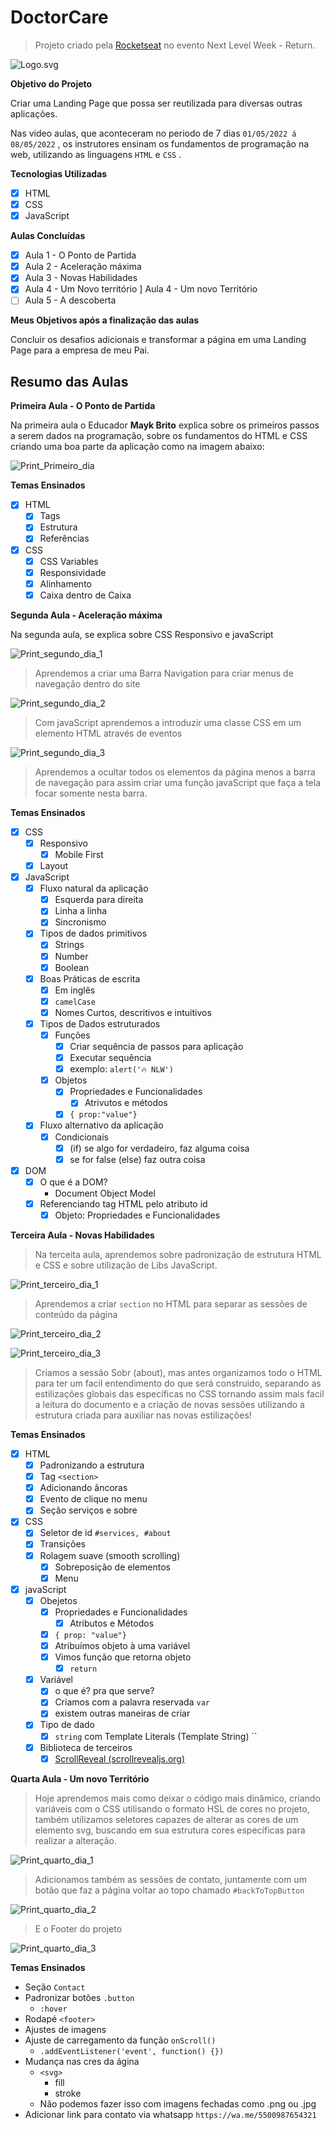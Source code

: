 # DoctorCare

> Projeto criado pela [Rocketseat](https://rocketseat.com.br) no evento Next Level Week - Return.

![Logo.svg](./assets/pictures/Logo.svg)

**Objetivo do Projeto**

Criar uma Landing Page que possa ser reutilizada para diversas outras aplicações.

Nas video aulas, que aconteceram no periodo de 7 dias `01/05/2022 á 08/05/2022` , os instrutores ensinam os fundamentos de programação na web, utilizando as linguagens `HTML` e `CSS` .

**Tecnologias Utilizadas**

- [x] HTML
- [x] CSS
- [x] JavaScript

**Aulas Concluídas**

- [x] Aula 1 - O Ponto de Partida
- [x] Aula 2 - Aceleração máxima
- [x] Aula 3 - Novas Habilidades
- [x] Aula 4 - Um Novo território ] Aula 4 - Um novo Território
- [ ] Aula 5 - A descoberta

**Meus Objetivos após a finalização das aulas**

Concluir os desafios adicionais e transformar a página em uma Landing Page para a empresa de meu Pai.

## Resumo das Aulas

**Primeira Aula - O Ponto de Partida**

Na primeira aula o Educador **Mayk Brito** explica sobre os primeiros passos a serem dados na programação, sobre os fundamentos do HTML e CSS criando uma boa parte da aplicação como na imagem abaixo:

![Print_Primeiro_dia](./assets/pictures/Untitled.png)

**Temas Ensinados**

- [x] HTML
  - [x] Tags
  - [x] Estrutura
  - [x] Referências
- [x] CSS
  - [x] CSS Variables
  - [x] Responsividade
  - [x] Alinhamento
  - [x] Caixa dentro de Caixa

**Segunda Aula - Aceleração máxima**

Na segunda aula, se explica sobre CSS Responsivo e javaScript

![Print_segundo_dia_1](./assets/pictures/segundo1.png)

> Aprendemos a criar uma Barra Navigation para criar menus de navegação dentro do site

![Print_segundo_dia_2](./assets/pictures/segundo2.PNG)

> Com javaScript aprendemos a introduzir uma classe CSS em um elemento HTML através de eventos

![Print_segundo_dia_3](./assets/pictures/segundo3.PNG)

> Aprendemos a ocultar todos os elementos da página menos a barra de navegação para assim criar uma função javaScript que faça a tela focar somente nesta barra.

**Temas Ensinados**

- [x] CSS
  - [x] Responsivo
    - [x] Mobile First
  - [x] Layout
- [x] JavaScript
  - [x] Fluxo natural da aplicação
    - [x] Esquerda para direita
    - [x] Linha a linha
    - [x] Sincronismo
  - [x] Tipos de dados primitivos
    - [x] Strings
    - [x] Number
    - [x] Boolean
  - [x] Boas Práticas de escrita
    - [x] Em inglês
    - [x] `camelCase`
    - [x] Nomes Curtos, descritivos e intuitivos
  - [x] Tipos de Dados estruturados
    - [x] Funções
      - [x] Criar sequência de passos para aplicação
      - [x] Executar sequência
      - [x] exemplo: `alert('🔥 NLW')`
    - [x] Objetos
      - [x] Propriedades e Funcionalidades
        - [x] Atrivutos e métodos
      - [x] `{ prop:"value"}`
  - [x] Fluxo alternativo da aplicação
    - [x] Condicionais
      - [x] (if) se algo for verdadeiro, faz alguma coisa
      - [x] se for false (else) faz outra coisa
- [x] DOM
  - [x] O que é a DOM?
    - Document Object Model
  - [x] Referenciando tag HTML pelo atributo id
    - [x] Objeto: Propriedades e Funcionalidades

**Terceira Aula - Novas Habilidades**

> Na terceita aula, aprendemos sobre padronização de estrutura HTML e CSS e sobre utilização de Libs JavaScript.

![Print_terceiro_dia_1](./assets/pictures/terceiro1.PNG)

> Aprendemos a criar `section` no HTML para separar as sessões de conteúdo da página

![Print_terceiro_dia_2](./assets/pictures/terceiro2.PNG)

![Print_terceiro_dia_3](./assets/pictures/terceiro3.PNG)

> Criamos a sessão Sobr (about), mas antes organizamos todo o HTML para ter um facil entendimento do que será construido, separando as estilizações globais das específicas no CSS tornando assim mais facil a leitura do documento e a criação de novas sessões utilizando a estrutura criada para auxiliar nas novas estilizações!

**Temas Ensinados**

- [x] HTML
  - [x] Padronizando a estrutura
  - [x] Tag `<section>`
  - [x] Adicionando âncoras
  - [x] Evento de clique no menu
  - [x] Seção serviços e sobre
- [x] CSS
  - [x] Seletor de id `#services, #about`
  - [x] Transições
  - [x] Rolagem suave (smooth scrolling)
    - [x] Sobreposição de elementos
    - [x] Menu
- [x] javaScript
  - [x] Obejetos
    - [x] Propriedades e Funcionalidades
      - [x] Atributos e Métodos
    - [x] `{ prop: "value"}`
    - [x] Atribuímos objeto à uma variável
    - [x] Vimos função que retorna objeto
      - [x] `return`
  - [x] Variável
    - [x] o que é? pra que serve?
    - [x] Criamos com a palavra reservada `var`
    - [x] existem outras maneiras de criar
  - [x] Tipo de dado
    - [x] `string` com Template Literals (Template String) ``
  - [x] Biblioteca de terceiros
    - [x] [ScrollReveal (scrollrevealjs.org)](https://scrollrevealjs.org/)

**Quarta Aula - Um novo Território**

> Hoje aprendemos mais como deixar o código mais dinâmico, criando variáveis com o CSS utilisando o formato HSL de cores no projeto, também utilizamos seletores capazes de alterar as cores de um elemento svg, buscando em sua estrutura cores específicas para realizar a alteração.

![Print_quarto_dia_1](./assets/pictures/quarto1.PNG)

> Adicionamos também as sessões de contato, juntamente com um botão que faz a página voltar ao topo chamado `#backToTopButton`

![Print_quarto_dia_2](./assets/pictures/quarto2.PNG)

> E o Footer do projeto

![Print_quarto_dia_3](./assets/pictures/quarto3.PNG)

**Temas Ensinados**

- Seção `Contact`
- Padronizar botões `.button`
  - `:hover`
- Rodapé `<footer>`
- Ajustes de imagens
- Ajuste de carregamento da função `onScroll()`
  - `.addEventListener('event', function() {})`
- Mudança nas cres da ágina
  - `<svg>`
    - fill
    - stroke
  - Não podemos fazer isso com imagens fechadas como .png ou .jpg
- Adicionar link para contato via whatsapp `https://wa.me/5500987654321`
